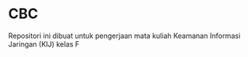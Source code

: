 # CBC

Repositori ini dibuat untuk pengerjaan mata kuliah Keamanan Informasi Jaringan (KIJ) kelas F
